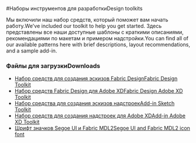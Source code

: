 #<a name="design-toolkits"></a><span data-ttu-id="fce82-101">Наборы инструментов для разработки</span><span class="sxs-lookup"><span data-stu-id="fce82-101">Design toolkits</span></span>

<span data-ttu-id="fce82-102">Мы включили наш набор средств, который поможет вам начать работу.</span><span class="sxs-lookup"><span data-stu-id="fce82-102">We've included our toolkit to help you get started.</span></span> <span data-ttu-id="fce82-103">Здесь представлены все наши доступные шаблоны с краткими описаниями, рекомендациями по макетам и примером надстройки.</span><span class="sxs-lookup"><span data-stu-id="fce82-103">You can find all of our available patterns here with brief descriptions, layout recommendations, and a sample add-in.</span></span>

### <a name="downloads"></a><span data-ttu-id="fce82-104">Файлы для загрузки</span><span class="sxs-lookup"><span data-stu-id="fce82-104">Downloads</span></span>

* [<span data-ttu-id="fce82-105">Набор средств для создания эскизов Fabric Design</span><span class="sxs-lookup"><span data-stu-id="fce82-105">Fabric Design Toolkit</span></span>](https://aka.ms/fabric-sketch-toolkit)
* [<span data-ttu-id="fce82-106"> Набор средств Fabric Design для Adobe XD</span><span class="sxs-lookup"><span data-stu-id="fce82-106">Fabric Design Adobe XD Toolkit</span></span>](https://aka.ms/fabric-toolkit)
* [<span data-ttu-id="fce82-107">Набор средства для создания эскизов надстроек</span><span class="sxs-lookup"><span data-stu-id="fce82-107">Add-in Sketch Toolkit</span></span>](https://aka.ms/addins_sketch_toolkit)
* [<span data-ttu-id="fce82-108">Набор средств для создания надстроек для Adobe XD</span><span class="sxs-lookup"><span data-stu-id="fce82-108">Add-in Adobe XD Toolkit</span></span>](https://aka.ms/addins_toolkit)
* [<span data-ttu-id="fce82-109">Шрифт значков Segoe UI и Fabric MDL2</span><span class="sxs-lookup"><span data-stu-id="fce82-109">Segoe UI and Fabric MDL2 icon font</span></span>](https://static2.sharepointonline.com/files/fabric/fabric-website/files/segoeui_fabricmdl2_icon_fonts.zip)